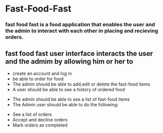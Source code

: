 # Fast-Food-Fast
### fast food fast is a food application that enables the user and the admin to interact with each other in placing and recieving orders.
## fast food fast user interface interacts the user and the admim by allowing him or her to  

 * create an account and log in
 * be able to order for food
 * The admin should be able to add,edit or delete the fast-food items
 * A user should be able to see a history of ordered food
- The admin should be able to see a list of fast-food items
- The Admin user should be able to do the following:
 * See a list of orders
* Accept and decline orders
* Mark orders as completed

